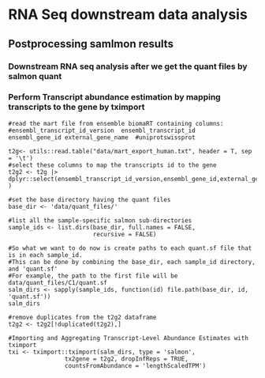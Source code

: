 # RNA Seq downstream data analysis
## Postprocessing samlmon results

### Downstream RNA seq analysis after we get the quant files by salmon quant

### Perform Transcript abundance estimation by mapping transcripts to the gene by tximport

```{r echo=T}
#read the mart file from ensemble biomaRT containing columns:
#ensembl_transcript_id_version	ensembl_transcript_id	ensembl_gene_id	external_gene_name	#uniprotswissprot

t2g<- utils::read.table("data/mart_export_human.txt", header = T, sep = '\t')
#select these columns to map the transcripts id to the gene
t2g2 <- t2g |> dplyr::select(ensembl_transcript_id_version,ensembl_gene_id,external_gene_name )

#set the base directory having the quant files 
base_dir <- 'data/quant_files/'

#list all the sample-specific salmon sub-directories 
sample_ids <- list.dirs(base_dir, full.names = FALSE, 
                        recursive = FALSE)

#So what we want to do now is create paths to each quant.sf file that is in each sample_id.
#This can be done by combining the base_dir, each sample_id directory, and 'quant.sf'
#For example, the path to the first file will be data/quant_files/C1/quant.sf
salm_dirs <- sapply(sample_ids, function(id) file.path(base_dir, id, 'quant.sf'))
salm_dirs

#remove duplicates from the t2g2 dataframe
t2g2 <- t2g2[!duplicated(t2g2),]

#Importing and Aggregating Transcript-Level Abundance Estimates with tximport
txi <- tximport::tximport(salm_dirs, type = 'salmon', 
                tx2gene = t2g2, dropInfReps = TRUE,
                countsFromAbundance = 'lengthScaledTPM')

```